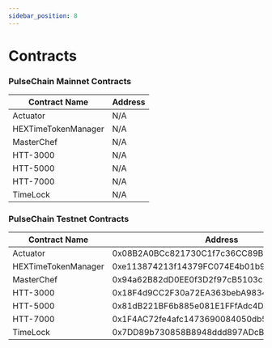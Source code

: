 ```yaml
---
sidebar_position: 8
---
```


# Contracts

### PulseChain Mainnet Contracts

| Contract Name         | Address                          |
|-----------------------|----------------------------------|
| Actuator              | N/A                              |
| HEXTimeTokenManager   | N/A                              |
| MasterChef            | N/A                              |
| HTT-3000              | N/A                              |
| HTT-5000              | N/A                              |
| HTT-7000              | N/A                              |
| TimeLock              | N/A                              |

### PulseChain Testnet Contracts

| Contract Name         | Address                          |
|-----------------------|----------------------------------|
| Actuator              | 0x08B2A0BCc821730C1f7c36CC89B1F7393Db61cc7 |
| HEXTimeTokenManager   | 0xe113874213f14379FC074E4b01b94B154d9e743B |
| MasterChef            | 0x94a62B82dD0EE0f3D2f97cB5103c2dA3E134E203 |
| HTT-3000              | 0x18F4d9CC2F30a72EA363bebA98348B14df495B12 |
| HTT-5000              | 0x81dB221BF6b885e081E1FFfAdc4Da450b975819e |
| HTT-7000              | 0x1F4AC72fe4afc1473690084050db5ae8A1C6189c |
| TimeLock              | 0x7DD89b730858B8948ddd897ADcB763CFc881e803 |

